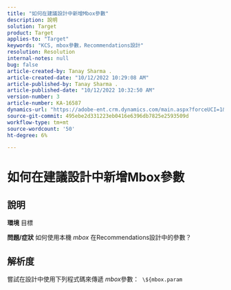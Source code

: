 ```yaml
---
title: "如何在建議設計中新增Mbox參數"
description: 說明
solution: Target
product: Target
applies-to: "Target"
keywords: "KCS, mbox參數，Recommendations設計"
resolution: Resolution
internal-notes: null
bug: false
article-created-by: Tanay Sharma .
article-created-date: "10/12/2022 10:29:08 AM"
article-published-by: Tanay Sharma .
article-published-date: "10/12/2022 10:32:50 AM"
version-number: 3
article-number: KA-16587
dynamics-url: "https://adobe-ent.crm.dynamics.com/main.aspx?forceUCI=1&pagetype=entityrecord&etn=knowledgearticle&id=22da67b1-184a-ed11-bba2-0022480868ff"
source-git-commit: 495ebe2d331223eb0416e6396db7825e2593509d
workflow-type: tm+mt
source-wordcount: '50'
ht-degree: 6%

---
```


# 如何在建議設計中新增Mbox參數

## 說明

<b>環境</b>
目標


<b>問題/症狀</b>
如何使用本機 *mbox* 在Recommendations設計中的參數？


## 解析度


嘗試在設計中使用下列程式碼來傳遞 *mbox*&#x200B;參數：  `\${mbox.param`
